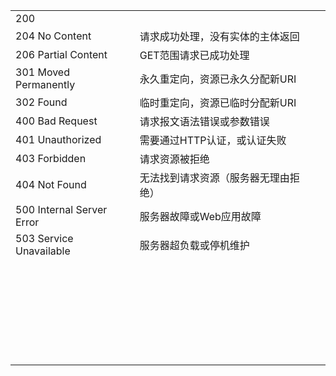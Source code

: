 |                           |                                      |      |
| ------------------------- | ------------------------------------ | ---- |
| 200                       |                                      |      |
| 204 No Content            | 请求成功处理，没有实体的主体返回     |      |
| 206 Partial Content       | GET范围请求已成功处理                |      |
| 301 Moved Permanently     | 永久重定向，资源已永久分配新URI      |      |
| 302 Found                 | 临时重定向，资源已临时分配新URI      |      |
| 400 Bad Request           | 请求报文语法错误或参数错误           |      |
| 401 Unauthorized          | 需要通过HTTP认证，或认证失败         |      |
| 403 Forbidden             | 请求资源被拒绝                       |      |
| 404 Not Found             | 无法找到请求资源（服务器无理由拒绝） |      |
| 500 Internal Server Error | 服务器故障或Web应用故障              |      |
| 503 Service Unavailable   | 服务器超负载或停机维护               |      |
|                           |                                      |      |
|                           |                                      |      |
|                           |                                      |      |
|                           |                                      |      |
|                           |                                      |      |
|                           |                                      |      |
|                           |                                      |      |
|                           |                                      |      |
|                           |                                      |      |
|                           |                                      |      |
|                           |                                      |      |
|                           |                                      |      |
|                           |                                      |      |
|                           |                                      |      |
|                           |                                      |      |
|                           |                                      |      |
|                           |                                      |      |
|                           |                                      |      |
|                           |                                      |      |
|                           |                                      |      |
|                           |                                      |      |
|                           |                                      |      |
|                           |                                      |      |
|                           |                                      |      |
|                           |                                      |      |
|                           |                                      |      |
|                           |                                      |      |
|                           |                                      |      |

